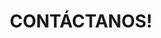 ---
title: CONTÁCTANOS!
lang: es
# Set the display order for this section
order: 8
# Specify the layout for this section
include: sections/contact.html
image: path/to/img

# Form labels
fullname: Nombre y Apellido
phone: Teléfono
email: Correo Electrónico
company: Nombre de la Compañía
message: Mensaje
send: ENVIAR

# Addresses
addresses:
    - link:
      office: 09
      building: 20-65
      zone: El Doral
      city: Miami
      country: USA
      zipcode: 331145
    - link: https://goo.gl/maps/WRLJfKLENkK2
      office: Office 11
      building: 20-65
      zone: Los Cedritos
      city: Bogota
      country: Colombia
      zipcode: 1080
    - link: https://goo.gl/maps/WRLJfKLENkK2
      office: Office 09
      building: Qta. 20-65
      zone: Bello Monte
      city: Caracas
      country: Venezuela
      zipcode: 1080

contact-phones:
    - label: +1 (707) 500 1015
      phone-number: +17075001015
    - label: +58 (212) 754 1143
      phone-number: +582127541143

contact-mail: hola@turpialdev.com
contact-mail-subject: Hola%20Turpial%20Dev

---